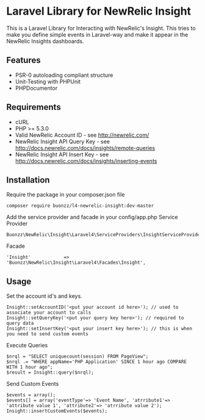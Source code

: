 Laravel Library for NewRelic Insight
===================================

This is a Laravel Library for Interacting with NewRelic's Insight. This tries to make you define simple events in Laravel-way and make 
it appear in the NewRelic Insights dashboards.

Features
--------

* PSR-0 autoloading compliant structure
* Unit-Testing with PHPUnit
* PHPDocumentor


Requirements
------------

* cURL
* PHP >= 5.3.0
* Valid NewRelic Account ID - see http://newrelic.com/
* NewRelic Insight API Query Key - see http://docs.newrelic.com/docs/insights/remote-queries
* NewRelic Insight API Insert Key - see http://docs.newrelic.com/docs/insights/inserting-events

Installation
------------

Require the package in your composer.json file

    composer require buonzz/l4-newrelic-insight:dev-master
Add the service provider and facade in your config/app.php
Service Provider

    Buonzz\NewRelic\Insight\Laravel4\ServiceProviders\InsightServiceProvider
Facade

    'Insight'            => 'Buonzz\NewRelic\Insight\Laravel4\Facades\Insight',

Usage
-----

Set the account id's and keys.

    Insight::setAccountID('<put your account id here>'); // used to associate your account to calls
    Insight::setQueryKey('<put your query key here>'); // required to query data
    Insight::setInsertKey('<put your insert key here>'); // this is when you need to send custom events
    
Execute Queries

    $nrql = "SELECT uniquecount(session) FROM PageView";
    $nrql .= "WHERE appName='PHP Application' SINCE 1 hour ago COMPARE WITH 1 hour ago";
    $result = Insight::query($nrql);

Send Custom Events

    $events = array();
    $events[] = array('eventType'=> 'Event Name', 'atrribute1'=> 'attribute value 1', 'attribute2'=> 'atrribute value 2');
    Insight::insertCustomEvents($events);
    

    
        
    

